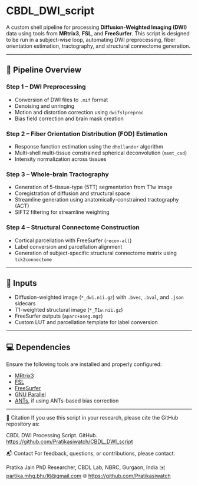 # CBDL_DWI_script

A custom shell pipeline for processing **Diffusion-Weighted Imaging (DWI)** data using tools from **MRtrix3**, **FSL**, and **FreeSurfer**. 
This script is designed to be run in a subject-wise loop, automating DWI preprocessing, fiber orientation estimation, tractography, and structural connectome generation.

---

## 🧠 Pipeline Overview

### **Step 1 – DWI Preprocessing**
- Conversion of DWI files to `.mif` format
- Denoising and unringing
- Motion and distortion correction using `dwifslpreproc`
- Bias field correction and brain mask creation

### **Step 2 – Fiber Orientation Distribution (FOD) Estimation**
- Response function estimation using the `dhollander` algorithm
- Multi-shell multi-tissue constrained spherical deconvolution (`msmt_csd`)
- Intensity normalization across tissues

### **Step 3 – Whole-brain Tractography**
- Generation of 5-tissue-type (5TT) segmentation from T1w image
- Coregistration of diffusion and structural space
- Streamline generation using anatomically-constrained tractography (ACT)
- SIFT2 filtering for streamline weighting

### **Step 4 – Structural Connectome Construction**
- Cortical parcellation with FreeSurfer (`recon-all`)
- Label conversion and parcellation alignment
- Generation of subject-specific structural connectome matrix using `tck2connectome`

---

## 📁 Inputs

- Diffusion-weighted image (`*_dwi.nii.gz`) with `.bvec`, `.bval`, and `.json` sidecars
- T1-weighted structural image (`*_T1w.nii.gz`)
- FreeSurfer outputs (`aparc+aseg.mgz`)
- Custom LUT and parcellation template for label conversion

---

## 💻 Dependencies

Ensure the following tools are installed and properly configured:
- [MRtrix3](https://www.mrtrix.org/)
- [FSL](https://fsl.fmrib.ox.ac.uk/fsl/fslwiki/)
- [FreeSurfer](https://surfer.nmr.mgh.harvard.edu/)
- [GNU Parallel](https://www.gnu.org/software/parallel/)
- [ANTs](https://stnava.github.io/ANTs/), if using ANTs-based bias correction

---
📄 Citation
If you use this script in your research, please cite the GitHub repository as:

CBDL DWI Processing Script. GitHub. https://github.com/Pratikasiwatch/CBDL_DWI_script

📬 Contact
For feedback, questions, or contributions, please contact:

Pratika Jain
PhD Researcher, CBDL Lab, NBRC, Gurgaon, India
✉️ partika.mhg.bhu16@gmail.com
🌐 https://github.com/Pratikasiwatch

